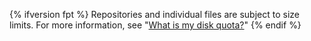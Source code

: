 {% ifversion fpt %}
Repositories and individual files are subject to size limits. For more information, see "[What is my disk quota?](/articles/what-is-my-disk-quota)"
{% endif %}
